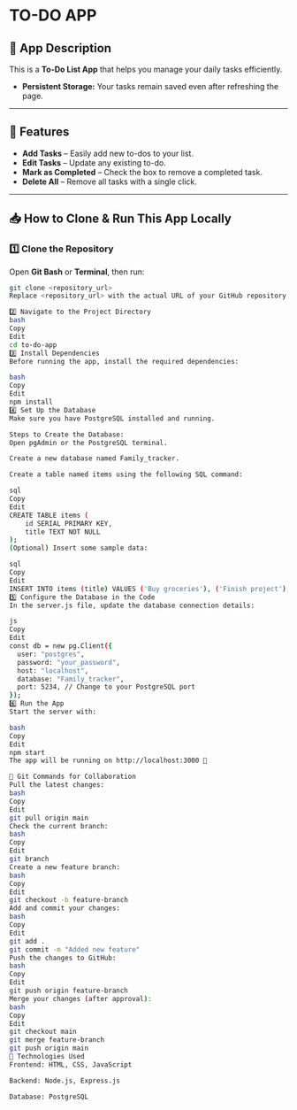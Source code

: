 # TO-DO APP

## 📌 App Description
This is a **To-Do List App** that helps you manage your daily tasks efficiently.  
- **Persistent Storage:** Your tasks remain saved even after refreshing the page.  

---

## 🚀 Features
- **Add Tasks** – Easily add new to-dos to your list.  
- **Edit Tasks** – Update any existing to-do.  
- **Mark as Completed** – Check the box to remove a completed task.  
- **Delete All** – Remove all tasks with a single click.  

---

## 📥 How to Clone & Run This App Locally

### 1️⃣ Clone the Repository
Open **Git Bash** or **Terminal**, then run:  
```bash
git clone <repository_url>
Replace <repository_url> with the actual URL of your GitHub repository.

2️⃣ Navigate to the Project Directory
bash
Copy
Edit
cd to-do-app
3️⃣ Install Dependencies
Before running the app, install the required dependencies:

bash
Copy
Edit
npm install
4️⃣ Set Up the Database
Make sure you have PostgreSQL installed and running.

Steps to Create the Database:
Open pgAdmin or the PostgreSQL terminal.

Create a new database named Family_tracker.

Create a table named items using the following SQL command:

sql
Copy
Edit
CREATE TABLE items (
    id SERIAL PRIMARY KEY,
    title TEXT NOT NULL
);
(Optional) Insert some sample data:

sql
Copy
Edit
INSERT INTO items (title) VALUES ('Buy groceries'), ('Finish project');
5️⃣ Configure the Database in the Code
In the server.js file, update the database connection details:

js
Copy
Edit
const db = new pg.Client({
  user: "postgres",
  password: "your_password",
  host: "localhost",
  database: "Family_tracker",
  port: 5234, // Change to your PostgreSQL port
});
6️⃣ Run the App
Start the server with:

bash
Copy
Edit
npm start
The app will be running on http://localhost:3000 🎉

📌 Git Commands for Collaboration
Pull the latest changes:
bash
Copy
Edit
git pull origin main
Check the current branch:
bash
Copy
Edit
git branch
Create a new feature branch:
bash
Copy
Edit
git checkout -b feature-branch
Add and commit your changes:
bash
Copy
Edit
git add .
git commit -m "Added new feature"
Push the changes to GitHub:
bash
Copy
Edit
git push origin feature-branch
Merge your changes (after approval):
bash
Copy
Edit
git checkout main
git merge feature-branch
git push origin main
📌 Technologies Used
Frontend: HTML, CSS, JavaScript

Backend: Node.js, Express.js

Database: PostgreSQL
